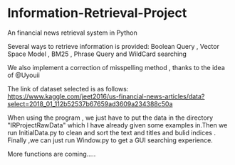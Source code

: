 # Information-Retrieval-Project

An financial news retrieval system in Python

Several ways to retrieve information is provided: Boolean Query , Vector Space Model , BM25 , Phrase Query and WildCard searching

We also implement a correction of misspelling method , thanks to the idea of @Uyouii

The link of dataset selected is as follows:
https://www.kaggle.com/jeet2016/us-financial-news-articles/data?select=2018_01_112b52537b67659ad3609a234388c50a

When using the program , we just have to put the data in the directory "IRProjectRawData" 
which I have already given some examples in.Then we run InitialData.py to clean and sort
the text and titles and bulid indices . Finally ,we can just run Window.py to get a GUI searching experience. 


More functions are coming.....


